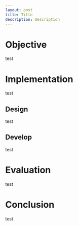 ```yaml
---
layout: post
title: Title
description: Description
---
```


Objective
============
test


Implementation
============
test


Design
------------
test


Develop
------------
test


Evaluation
============
test


Conclusion
============
test

